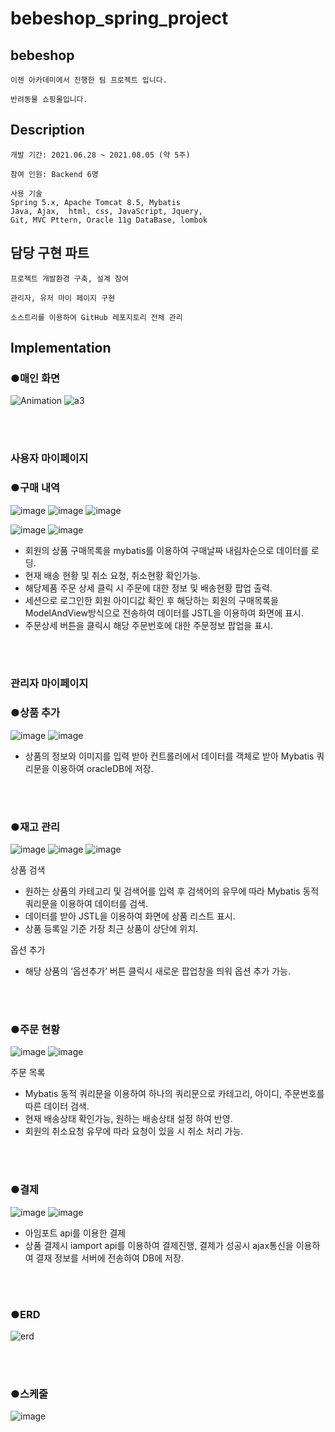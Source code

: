 # bebeshop_spring_project


## bebeshop ##
    이젠 아카데미에서 진행한 팀 프로젝트 입니다.
    
    반려동물 쇼핑몰입니다.

## Description ##

    개발 기간: 2021.06.28 ~ 2021.08.05 (약 5주)

    참여 인원: Backend 6명

    사용 기술
    Spring 5.x, Apache Tomcat 8.5, Mybatis
    Java, Ajax,  html, css, JavaScript, Jquery, 
    Git, MVC Pttern, Oracle 11g DataBase, lombok  

## 담당 구현 파트 ##

    프로젝트 개발환경 구축, 설계 참여
    
    관리자, 유저 마이 페이지 구현

    소스트리를 이용하여 GitHub 레포지토리 전체 관리
    

## Implementation ##
### ●매인 화면 ###

![Animation](https://user-images.githubusercontent.com/86913502/129730891-24a59135-97ee-4512-b4ce-675f1966dd8e.gif)
![a3](https://user-images.githubusercontent.com/86913502/129733008-6766c664-94fa-4aee-a70f-7505693defc3.gif)


<br>
<br>


### 사용자 마이페이지 ###

### ●구매 내역 ###
![image](https://user-images.githubusercontent.com/86913502/129675959-d089e98b-40ee-4ac6-9259-a99f91b28384.png)
![image](https://user-images.githubusercontent.com/86913502/129675914-3e9b467e-b590-45e4-9a64-c847c2f2c5e7.png)
![image](https://user-images.githubusercontent.com/86913502/129675750-538c41b5-d597-45d5-92aa-1e5db45512b8.png)

![image](https://user-images.githubusercontent.com/86913502/129729472-bdef0676-4809-42fc-89eb-f31057368a32.png)
![image](https://user-images.githubusercontent.com/86913502/129729434-b8a4cc59-dfa5-4865-86b1-1ddf243e191f.png)

-	회원의 상품 구매목록을 mybatis를 이용하여 구매날짜 내림차순으로 데이터를 로딩.
-	현재 배송 현황 및 취소 요청, 취소현황 확인가능.
-	해당제품 주문 상세 클릭 시 주문에 대한 정보 및 배송현황 팝업 출력.
-   세션으로 로그인한 회원 아이디값 확인 후 해당하는 회원의 구매목록을 ModelAndView방식으로 전송하여 데이터를 JSTL을 이용하여 화면에 표시.
-   주문상세 버튼을 클릭시 해당 주문번호에 대한 주문정보 팝업을 표시.

<br>
<br>

### 관리자 마이페이지 ###

### ●상품 추가 ###
![image](https://user-images.githubusercontent.com/86913502/129726239-634d341d-9dc0-4ee1-b974-2a84897a14fe.png)
![image](https://user-images.githubusercontent.com/86913502/129677403-8e231ed2-8e04-4b49-92bb-30fc625b0cf9.png)

- 상품의 정보와 이미지를 입력 받아 컨트롤러에서 데이터를 객체로 받아 Mybatis 쿼리문을 이용하여 oracleDB에 저장.    

<br>
<br>

### ●재고 관리 ###
![image](https://user-images.githubusercontent.com/86913502/129678035-a2f9a2d5-5e49-4263-975e-96348fb094a2.png)
![image](https://user-images.githubusercontent.com/86913502/129678674-26dee6e1-6d4c-4c43-b21b-5b5c4c4f3b5b.png)
![image](https://user-images.githubusercontent.com/86913502/129679056-74a370b6-0188-4877-b404-e79709704e8c.png)

상품 검색
-	원하는 상품의 카테고리 및 검색어를 입력 후 검색어의 유무에 따라 Mybatis 동적 쿼리문을 이용하여 데이터를 검색.
- 데이터를 받아 JSTL을 이용하여 화면에 상품 리스트 표시.  
-	상품 등록일 기준 가장 최근 상품이 상단에 위치.

옵션 추가
-	해당 상품의 ‘옵션추가’ 버튼 클릭시 새로운 팝업창을 띄워 옵션 추가 가능. 

<br>
<br>

### ●주문 현황 ###
![image](https://user-images.githubusercontent.com/86913502/129680836-ec50747f-c79e-49d6-887a-084a1ad340c3.png)
![image](https://user-images.githubusercontent.com/86913502/129681382-a7412f3d-9634-4330-ba75-e9d98ed1b9a7.png)

주문 목록
-	Mybatis 동적 쿼리문을 이용하여 하나의 쿼리문으로 카테고리, 아이디, 주문번호를 따른 데이터 검색.
-	현재 배송상태 확인가능, 원하는 배송상태 설정 하여 반영.
-	회원의 취소요청 유무에 따라 요청이 있을 시 취소 처리 가능.

<br>
<br>

### ●결제 ###

![image](https://user-images.githubusercontent.com/86913502/129726591-c067e26a-17cd-420a-a7bc-82d01e55a800.png)
![image](https://user-images.githubusercontent.com/86913502/129727573-29a22e54-6a72-42c7-935c-1893ca1fdd1e.png)

- 아임포트 api를 이용한 결제
- 상품 결제시 iamport api를 이용하여 결제진행, 결제가 성공시 ajax통신을 이용하여 결재 정보를 서버에 전송하여 DB에 저장.

<br>
<br>

### ●ERD ###
![erd](https://user-images.githubusercontent.com/86913502/129728675-23f7c67b-62e3-45fa-b81f-379ae247b5cb.JPG)

<br>
<br>

### ●스케줄 ###

![image](https://user-images.githubusercontent.com/86913502/129685113-458f736b-74a6-48b2-98ab-d56f6dfe9905.png)





















